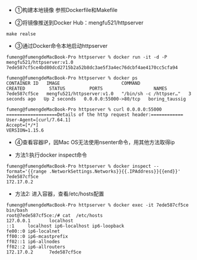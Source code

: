 - ①构建本地镜像
  参照Dockerfile和Makefile
  
- ②将镜像推送到Docker Hub：mengfu521/httpserver
```
make realse
```

- ③通过Docker命令本地启动httpserver
```
fumeng@fumengdeMacBook-Pro httpserver % docker run -it -d -P mengfu521/httpserver:v1.0
7ede587cf5ce4bd80dcd2715b2a52b8dc3ae5f3a4ec76dcbf4ae4170cc5cfa94
```
```
fumeng@fumengdeMacBook-Pro httpserver % docker ps
CONTAINER ID   IMAGE                       COMMAND                  CREATED         STATUS         PORTS                   NAMES
7ede587cf5ce   mengfu521/httpserver:v1.0   "/bin/sh -c /httpser…"   3 seconds ago   Up 2 seconds   0.0.0.0:55000->80/tcp   boring_taussig
```
```
fumeng@fumengdeMacBook-Pro httpserver % curl 0.0.0.0:55000
===================Details of the http request header:============
User-Agent=[curl/7.64.1]
Accept=[*/*]
VERSION=1.15.6
```

- ④查看容器IP，因Mac OS无法使用nsenter命令，用其他方法取得ip
* 方法1:执行docker inspect命令
```
fumeng@fumengdeMacBook-Pro httpserver % docker inspect --format='{{range .NetworkSettings.Networks}}{{.IPAddress}}{{end}}' 7ede587cf5ce
172.17.0.2
```

* 方法2: 进入容器，查看/etc/hosts配置
```
fumeng@fumengdeMacBook-Pro httpserver % docker exec -it 7ede587cf5ce bin/bash
root@7ede587cf5ce:/# cat  /etc/hosts
127.0.0.1       localhost
::1     localhost ip6-localhost ip6-loopback
fe00::0 ip6-localnet
ff00::0 ip6-mcastprefix
ff02::1 ip6-allnodes
ff02::2 ip6-allrouters
172.17.0.2      7ede587cf5ce
```
